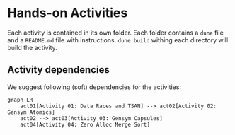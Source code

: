 # Hands-on Activities

Each activity is contained in its own folder. Each folder contains a `dune` file
and a `README.md` file with instructions. `dune build` withing each directory
will build the activity.

## Activity dependencies

We suggest following (soft) dependencies for the activities:

```mermaid
graph LR
    act01[Activity 01: Data Races and TSAN] --> act02[Activity 02: Gensym Atomics]
    act02 --> act03[Activity 03: Gensym Capsules]
    act04[Activity 04: Zero Alloc Merge Sort]
```